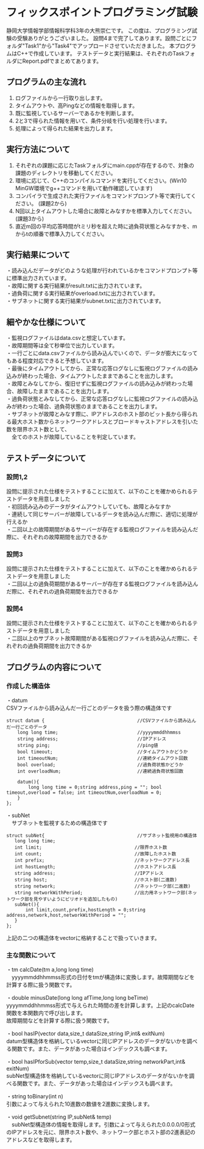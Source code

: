 # フィックスポイントプログラミング試験
静岡大学情報学部情報科学科3年の大熊崇仁です。
この度は、プログラミング試験の受験ありがとうございました。
設問4まで完了してあります。設問ごとにフォルダ"Task1"から"Task4"でアップロードさせていただきました。
本プログラムはC++で作成しています。
テストデータと実行結果は、それぞれのTaskフォルダにReport.pdfでまとめてあります。

## プログラムの主な流れ
1. ログファイルから一行取り出します。
2. タイムアウトや、高Pingなどの情報を取得します。
3. 既に監視しているサーバーであるかを判断します。
4. 2と3で得られた情報を用いて、条件分岐を行い処理を行います。
5. 処理によって得られた結果を出力します。

## 実行方法について
1. それぞれの課題に応じたTaskフォルダにmain.cppが存在するので、対象の課題のディレクトリを移動してください。
2. 環境に応じて、C++のコンパイルコマンドを実行してください。(Win10 MinGW環境でg++コマンドを用いて動作確認しています)
3. コンパイラで生成された実行ファイルをコマンドプロンプト等で実行してください。
(課題2から)
5. N回以上タイムアウトした場合に故障とみなすかを標準入力してください。
(課題3から)
6. 直近m回の平均応答時間がtミリ秒を超えた時に過負荷状態とみなすかを、mからtの順番で標準入力してください。

## 実行結果について
・読み込んだデータがどのような処理が行われているかをコマンドプロンプト等に標準出力されています。  
・故障に関する実行結果がresult.txtに出力されています。  
・過負荷に関する実行結果がoverload.txtに出力されています。  
・サブネットに関する実行結果がsubnet.txtに出力されています。  

## 細やかな仕様について
・監視ログファイルはdata.csvと想定しています。  
・故障期間等は全て秒単位で出力しています。  
・一行ごとにdata.csvファイルから読み込んでいくので、データが膨大になってもある程度対応できると予想しています。  
・最後にタイムアウトしてから、正常な応答ログなしに監視ログファイルの読み込みが終わった場合、タイムアウトしたままであることを出力します。  
・故障とみなしてから、復旧せずに監視ログファイルの読み込みが終わった場合、故障したままであることを出力します。  
・過負荷状態とみなしてから、正常な応答ログなしに監視ログファイルの読み込みが終わった場合、過負荷状態のままであることを出力します。  
・サブネットが故障とみなす際に、IPアドレスのホスト部のビット長から得られる最大ホスト数からネットワークアドレスとブロードキャストアドレスを引いた数を限界ホスト数として、  
　全てのホストが故障していることを判定しています。  
 
 ## テストデータについて
 ### 設問1,2
 設問に提示された仕様をテストすることに加えて、以下のことを確かめられるテストデータを用意しました  
・初回読み込みのデータがタイムアウトしていても、故障とみなすか  
・連続して同じサーバーが故障しているデータを読み込んだ際に、適切に処理が行えるか  
・二回以上の故障期間があるサーバーが存在する監視ログファイルを読み込んだ際に、それぞれの故障期間を出力できるか  

 ### 設問3
 設問に提示された仕様をテストすることに加えて、以下のことを確かめられるテストデータを用意しました  
 ・二回以上の過負荷期間があるサーバーが存在する監視ログファイルを読み込んだ際に、それぞれの過負荷期間を出力できるか  

 ### 設問4
 設問に提示された仕様をテストすることに加えて、以下のことを確かめられるテストデータを用意しました  
 ・二回以上のサブネット故障期間がある監視ログファイルを読み込んだ際に、それぞれの過負荷期間を出力できるか  

 ## プログラムの内容について
 ### 作成した構造体
 ・datum  
  CSVファイルから読み込んだ一行ごとのデータを扱う際の構造体です  
```
struct datum {                                  //CSVファイルから読み込んだ一行ごとのデータ
    long long time;                             //yyyymmddhhmmss
    string address;                             //IPアドレス
    string ping;                                //ping値
    bool timeout;                               //タイムアウトかどうか
    int timeoutNum;                             //連続タイムアウト回数
    bool overload;                              //過負荷状態かどうか
    int overloadNum;                            //連続過負荷状態回数

    datum(){
        long long time = 0;string address,ping = ""; bool timeout,overload = false; int timeoutNum,overloadNum = 0;
    }
};
```
・subNet  
　サブネットを監視するための構造体です  
 ```
 struct subNet{                                  //サブネット監視用の構造体
    long long time;
    int limit;                                  //限界ホスト数
    int count;                                  //故障したホスト数
    int prefix;                                 //ネットワークアドレス長
    int hostLength;                             //ホストアドレス長
    string address;                             //IPアドレス
    string host;                                //ホスト部(二進数)
    string network;                             //ネットワーク部(二進数)
    string networkWithPeriod;                   //出力用ネットワーク部(ネットワーク部を見やすいようにピリオドを追加したもの)
    subNet(){
        int limit,count,prefix,hostLength = 0;string address,network,host,networkWithPeriod = "";
    }
};
```
上記の二つの構造体をvectorに格納することで扱っていきます。  

### 主な関数について  
・tm calcDate(tm a,long long time)  
　yyyymmddhhmmss形式の日付をtmが構造体に変換します。故障期間などを計算する際に扱う関数です。  
 
・double minusDate(long long afTime,long long beTime)  
  yyyymmddhhmmss形式で与えられた時間の差を計算します。上記のcalcDate関数を本関数内で呼び出します。  
  故障期間などを計算する際に扱う関数です。  
  
・bool hasIP(vector<datum> data,size_t dataSize,string IP,int& exitNum)  
  datum型構造体を格納しているvectorに同じIPアドレスのデータがないかを調べる関数です。また、データがあった場合はインデックスも調べます。  
  
・bool hasIPforSub(vector<subNet> temp,size_t dataSize,string networkPart,int& exitNum)  
  subNet型構造体を格納しているvectorに同じIPアドレスのデータがないかを調べる関数です。また、データがあった場合はインデックスも調べます。  
  
・string toBinary(int n)  
  引数によって与えられた10進数の数値を2進数に変換します。  
  
・void getSubnet(string IP,subNet& temp)  
　subNet型構造体の情報を取得します。引数によって与えられた0.0.0.0/0形式のIPアドレスを元に、限界ホスト数や、ネットワーク部とホスト部の2進表記のアドレスなどを取得します。  
 
